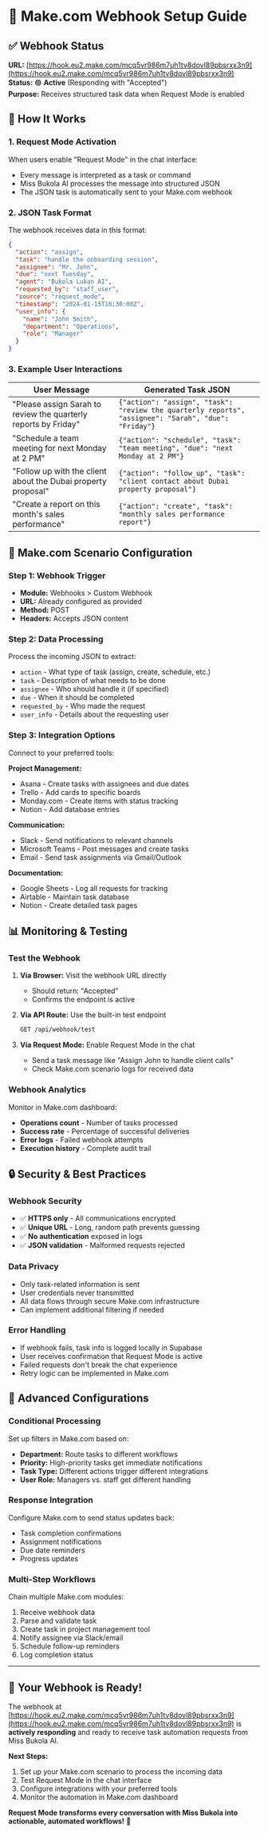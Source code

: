 # 🔗 Make.com Webhook Setup Guide

## ✅ Webhook Status

**URL:** [https://hook.eu2.make.com/mcq5vr986m7uh1tv8dovl89pbsrxx3n9](https://hook.eu2.make.com/mcq5vr986m7uh1tv8dovl89pbsrxx3n9)  
**Status:** 🟢 **Active** (Responding with "Accepted")  
**Purpose:** Receives structured task data when Request Mode is enabled

## 🚀 How It Works

### **1. Request Mode Activation**
When users enable "Request Mode" in the chat interface:
- Every message is interpreted as a task or command
- Miss Bukola AI processes the message into structured JSON
- The JSON task is automatically sent to your Make.com webhook

### **2. JSON Task Format**
The webhook receives data in this format:
```json
{
  "action": "assign",
  "task": "handle the onboarding session",
  "assignee": "Mr. John", 
  "due": "next Tuesday",
  "agent": "Bukola Lukan AI",
  "requested_by": "staff_user",
  "source": "request_mode",
  "timestamp": "2024-01-15T10:30:00Z",
  "user_info": {
    "name": "John Smith",
    "department": "Operations", 
    "role": "Manager"
  }
}
```

### **3. Example User Interactions**

| User Message | Generated Task JSON |
|-------------|-------------------|
| "Please assign Sarah to review the quarterly reports by Friday" | `{"action": "assign", "task": "review the quarterly reports", "assignee": "Sarah", "due": "Friday"}` |
| "Schedule a team meeting for next Monday at 2 PM" | `{"action": "schedule", "task": "team meeting", "due": "next Monday at 2 PM"}` |
| "Follow up with the client about the Dubai property proposal" | `{"action": "follow_up", "task": "client contact about Dubai property proposal"}` |
| "Create a report on this month's sales performance" | `{"action": "create", "task": "monthly sales performance report"}` |

## 🔧 Make.com Scenario Configuration

### **Step 1: Webhook Trigger**
- **Module:** Webhooks > Custom Webhook
- **URL:** Already configured as provided
- **Method:** POST
- **Headers:** Accepts JSON content

### **Step 2: Data Processing**
Process the incoming JSON to extract:
- `action` - What type of task (assign, create, schedule, etc.)
- `task` - Description of what needs to be done
- `assignee` - Who should handle it (if specified)
- `due` - When it should be completed
- `requested_by` - Who made the request
- `user_info` - Details about the requesting user

### **Step 3: Integration Options**
Connect to your preferred tools:

**Project Management:**
- Asana - Create tasks with assignees and due dates
- Trello - Add cards to specific boards
- Monday.com - Create items with status tracking
- Notion - Add database entries

**Communication:**
- Slack - Send notifications to relevant channels
- Microsoft Teams - Post messages and create tasks
- Email - Send task assignments via Gmail/Outlook

**Documentation:**
- Google Sheets - Log all requests for tracking
- Airtable - Maintain task database
- Notion - Create detailed task pages

## 📊 Monitoring & Testing

### **Test the Webhook**
1. **Via Browser:** Visit the webhook URL directly
   - Should return: "Accepted"
   - Confirms the endpoint is active

2. **Via API Route:** Use the built-in test endpoint
   ```bash
   GET /api/webhook/test
   ```

3. **Via Request Mode:** Enable Request Mode in the chat
   - Send a task message like "Assign John to handle client calls"
   - Check Make.com scenario logs for received data

### **Webhook Analytics**
Monitor in Make.com dashboard:
- **Operations count** - Number of tasks processed
- **Success rate** - Percentage of successful deliveries
- **Error logs** - Failed webhook attempts
- **Execution history** - Complete audit trail

## 🔒 Security & Best Practices

### **Webhook Security**
- ✅ **HTTPS only** - All communications encrypted
- ✅ **Unique URL** - Long, random path prevents guessing
- ✅ **No authentication** exposed in logs
- ✅ **JSON validation** - Malformed requests rejected

### **Data Privacy**
- Only task-related information is sent
- User credentials never transmitted
- All data flows through secure Make.com infrastructure
- Can implement additional filtering if needed

### **Error Handling**
- If webhook fails, task info is logged locally in Supabase
- User receives confirmation that Request Mode is active
- Failed requests don't break the chat experience
- Retry logic can be implemented in Make.com

## 🎯 Advanced Configurations

### **Conditional Processing**
Set up filters in Make.com based on:
- **Department:** Route tasks to different workflows
- **Priority:** High-priority tasks get immediate notifications  
- **Task Type:** Different actions trigger different integrations
- **User Role:** Managers vs. staff get different handling

### **Response Integration**
Configure Make.com to send status updates back:
- Task completion confirmations
- Assignment notifications
- Due date reminders
- Progress updates

### **Multi-Step Workflows**
Chain multiple Make.com modules:
1. Receive webhook data
2. Parse and validate task
3. Create task in project management tool
4. Notify assignee via Slack/email
5. Schedule follow-up reminders
6. Log completion status

---

## 🚀 Your Webhook is Ready!

The webhook at [https://hook.eu2.make.com/mcq5vr986m7uh1tv8dovl89pbsrxx3n9](https://hook.eu2.make.com/mcq5vr986m7uh1tv8dovl89pbsrxx3n9) is **actively responding** and ready to receive task automation requests from Miss Bukola AI.

**Next Steps:**
1. Set up your Make.com scenario to process the incoming data
2. Test Request Mode in the chat interface
3. Configure integrations with your preferred tools
4. Monitor the automation in Make.com dashboard

**Request Mode transforms every conversation with Miss Bukola into actionable, automated workflows!** 🎉